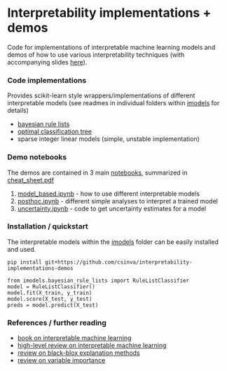 # Interpretability implementations + demos

Code for implementations of interpretable machine learning models and demos of how to use various interpretability techniques (with accompanying slides [here](https://docs.google.com/presentation/d/1RIdbV279r20marRrN0b1bu2z9STkrivsMDa_Dauk8kE/present)).

### Code implementations
Provides scikit-learn style wrappers/implementations of different interpretable models (see readmes in individual folders within [imodels](imodels) for details)

- [bayesian rule lists](https://arxiv.org/abs/1602.08610)
- [optimal classification tree](https://link.springer.com/article/10.1007/s10994-017-5633-9)
- sparse integer linear models (simple, unstable implementation)

### Demo notebooks
The demos are contained in 3 main [notebooks](notebooks), summarized in [cheat_sheet.pdf](cheat_sheet.pdf)

1. [model_based.ipynb](notebooks/model_based.ipynb) - how to use different interpretable models
2. [posthoc.ipynb](notebooks/posthoc.ipynb) - different simple analyses to interpret a trained model
3. [uncertainty.ipynb](notebooks/uncertainty.ipynb) - code to get uncertainty estimates for a model

### Installation / quickstart
The interpretable models within the [imodels](imodels) folder can be easily installed and used.

`pip install git+https://github.com/csinva/interpretability-implementations-demos`

```
from imodels.bayesian_rule_lists import RuleListClassifier
model = RuleListClassifier()
model.fit(X_train, y_train)
model.score(X_test, y_test)
preds = model.predict(X_test)
```

### References / further reading

- [book on interpretable machine learning](https://christophm.github.io/interpretable-ml-book/)
- [high-level review on interpretable machine learning](https://arxiv.org/abs/1901.04592)
- [review on black-blox explanation methods](https://hal.inria.fr/hal-02131174v2/document)
- [review on variable importance](https://www.sciencedirect.com/science/article/pii/S0951832015001672)
